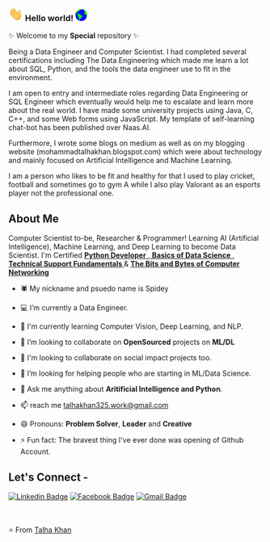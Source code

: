 

### <img src="https://github.com/beliketalha/beliketalha/blob/main/Assets/Hi.gif" width="29px"> Hello world!&nbsp;<img src="https://github.com/beliketalha/beliketalha/blob/main/Assets/Earth.gif" width="24px"> 
✨ Welcome to my **Special** repository ✨

Being a Data Engineer and Computer Scientist. I had completed several certifications including The Data Engineering which made me learn a lot about SQL, Python, and the tools the data engineer use to fit in the environment.

I am open to entry and intermediate roles regarding Data Engineering or SQL Engineer which eventually would help me to escalate and learn more about the real world. I have made some university projects using Java, C, C++, and some Web forms using JavaScript. My template of self-learning chat-bot has been published over Naas.AI.

Furthermore, I wrote some blogs on medium as well as on my blogging website (mohammadtalhakhan.blogspot.com) which were about technology and mainly focused on Artificial Intelligence and Machine Learning.

I am a person who likes to be fit and healthy for that I used to play cricket, football and sometimes go to gym A while I also play Valorant as an esports player not the professional one.

## About Me

Computer Scientist to-be, Researcher & Programmer! Learning AI (Artificial Intelligence), Machine Learning, and Deep Learning to become Data Scientist. I'm Certified <a href="https://www.coursera.org/account/accomplishments/verify/2PMUNSZEDKKV" target="_blank"> <b>Python Developer</b> </a>,<a href="https://www.coursera.org/account/accomplishments/verify/AD9KVUHQSMSP" target="_blank"> <b>Basics of Data Science</b> </a>,<a href="https://www.coursera.org/account/accomplishments/verify/RYLK26HA3K8P" target="_blank"> <b>Technical Support Fundamentals
</b> </a> & <a href="https://www.coursera.org/account/accomplishments/verify/HYX3TZPGL58T" target="_blank"><b>The Bits and Bytes of Computer Networking</b> </a>

<!-- As a Learner of Artificial Intelligence, Machine Learning, and Deep Learning trying to 
Check out my <a href="https://mustafa-ali-mir.herokuapp.com/" target="_blank"> <b>Portfolio</b></a> -->

- 🕷️ My nickname and psuedo name is Spidey

- 💻 I’m currently a Data Engineer.

- 🌱 I'm currently learning Computer Vision, Deep Learning, and NLP.

- 🔭 I’m looking to collaborate on **OpenSourced** projects on **ML/DL**

- 👯 I'm looking to collaborate on social impact projects too.

- 🤔 I’m looking for helping people who are starting in ML/Data Science.

- 💬 Ask me anything about **Aritificial Intelligence and Python**.

- 📫 reach me talhakhan325.work@gmail.com

- 😄 Pronouns: **Problem Solver**, **Leader** and **Creative**

- ⚡ Fun fact: The bravest thing I've ever done was opening of Github Account.

 <!-- [![Talha's github stats](https://github-readme-stats.vercel.app/api?username=muhtalhakhan)](https://github.com/muhtalhakhan/github-readme-stats) -->

## Let's Connect -

[![Linkedin Badge](https://img.shields.io/badge/-muhtalhakhan-blue?style=flat-square&logo=Linkedin&logoColor=white&link=https://www.linkedin.com/in/muhtalhakhan/)](https://www.linkedin.com/in/muhtalhakhan/)   [![Facebook Badge](https://img.shields.io/badge/-muhtalhakhan-03a57a?style=flat-square&labelColor=FFFFFF&logo=Facebook&link=https://facebook.com/muhtalhakhan)](https://facebook.com/muhtalhakhan)   [![Gmail Badge](https://img.shields.io/badge/-talhakhan325@gmail.com-c14438?style=flat-square&logo=Gmail&logoColor=white&link=mailto:talhakhan325.work@gmail.com)](mailto:talhakhan325.work@gmail.com)

<br><br>
⭐ From [Talha Khan](https://github.com/muhtalhakhan)
